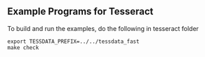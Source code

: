 Example Programs for Tesseract
----------

To build and run the examples, do the following in tesseract folder

```
export TESSDATA_PREFIX=../../tessdata_fast
make check
```

